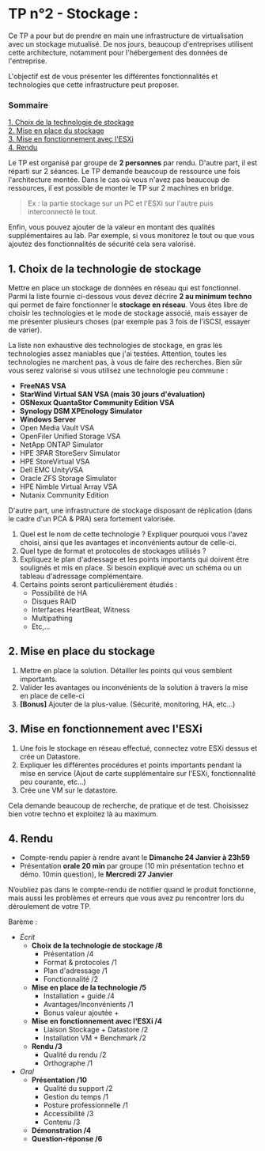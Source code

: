 # TP n°2 - Stockage :

Ce TP a pour but de prendre en main une infrastructure de virtualisation avec un stockage mutualisé. De nos jours, beaucoup d'entreprises utilisent cette architecture, notamment pour l'hébergement des données de l'entreprise.

L'objectif est de vous présenter les différentes fonctionnalités et technologies que cette infrastructure peut proposer.

### Sommaire

[1. Choix de la technologie de stockage](#1-choix-de-la-technologie-de-stockage)  
[2. Mise en place du stockage](#2-mise-en-place-du-stockage)  
[3. Mise en fonctionnement avec l'ESXi](#3-mise-en-fonctionnement-avec-lesxi)  
[4. Rendu](#4-rendu)  

Le TP est organisé par groupe de **2 personnes** par rendu. D'autre part, il est réparti sur 2 séances. Le TP demande beaucoup de ressource une fois l'architecture montée. Dans le cas où vous n'avez pas beaucoup de ressources, il est possible de monter le TP sur 2 machines en bridge. 

> Ex : la partie stockage sur un PC et l'ESXi sur l'autre puis interconnecté le tout.

Enfin, vous pouvez ajouter de la valeur en montant des qualités supplémentaires au lab. Par exemple, si vous monitorez le tout ou que vous ajoutez des fonctionnalités de sécurité cela sera valorisé.

## 1. Choix de la technologie de stockage

Mettre en place un stockage de données en réseau qui est fonctionnel. Parmi la liste fournie ci-dessous vous devez décrire **2 au minimum techno** qui permet de faire fonctionner le **stockage en réseau**. Vous êtes libre de choisir les technologies et le mode de stockage associé, mais essayer de me présenter plusieurs choses (par exemple pas 3 fois de l'iSCSI, essayer de varier).

La liste non exhaustive des technologies de stockage, en gras les technologies assez maniables que j'ai testées. Attention, toutes les technologies ne marchent pas, à vous de faire des recherches. Bien sûr vous serez valorisé si vous utilisez une technologie peu commune :

- **FreeNAS VSA** 
- **StarWind Virtual SAN VSA (mais 30 jours d'évaluation)** 
- **OSNexux QuantaStor Community Edition VSA**  
- **Synology DSM XPEnology Simulator** 
- **Windows Server**
- Open Media Vault VSA 
- OpenFiler Unified Storage VSA 
- NetApp ONTAP Simulator 
- HPE 3PAR StoreServ Simulator
- HPE StoreVirtual VSA 
- Dell EMC UnityVSA  
- Oracle ZFS Storage Simulator 
- HPE Nimble Virtual Array VSA 
- Nutanix Community Edition  

D'autre part, une infrastructure de stockage disposant de réplication (dans le cadre d'un PCA & PRA) sera fortement valorisée.

1. Quel est le nom de cette technologie ? Expliquer pourquoi vous l'avez choisi, ainsi que les avantages et inconvénients autour de celle-ci.
2. Quel type de format et protocoles de stockages utilisés ?
3. Expliquez le plan d'adressage et les points importants qui doivent être soulignés et mis en place. Si besoin expliqué avec un schéma ou un tableau d'adressage complémentaire. 
4. Certains points seront particulièrement étudiés :
    - Possibilité de HA
    - Disques RAID
    - Interfaces HeartBeat, Witness
    - Multipathing
    - Etc,...

## 2. Mise en place du stockage

1. Mettre en place la solution. Détailler les points qui vous semblent importants.
2. Valider les avantages ou inconvénients de la solution à travers la mise en place de celle-ci
3. **[Bonus]** Ajouter de la plus-value. (Sécurité, monitoring, HA, etc...)

## 3. Mise en fonctionnement avec l'ESXi

1. Une fois le stockage en réseau effectué, connectez votre ESXi dessus et crée un Datastore. 
2. Expliquer les différentes procédures et points importants pendant la mise en service (Ajout de carte supplémentaire sur l'ESXi, fonctionnalité peu courante, etc...) 
3. Crée une VM sur le datastore.

Cela demande beaucoup de recherche, de pratique et de test. Choisissez bien votre techno et exploitez là au maximum.

## 4. Rendu

- Compte-rendu papier à rendre avant le **Dimanche 24 Janvier à 23h59**
- Présentation **orale 20 min** par groupe (10 min présentation techno et démo. 10min question), le **Mercredi 27 Janvier**

N’oubliez pas dans le compte-rendu de notifier quand le produit fonctionne, mais aussi les problèmes et erreurs que vous avez pu rencontrer lors du déroulement de votre TP. 

Barème :

- _Écrit_
  - **Choix de la technologie de stockage /8**
    - Présentation /4
    - Format & protocoles /1
    - Plan d'adressage /1
    - Fonctionnalité /2
  - **Mise en place de la technologie /5**
    - Installation + guide /4
    - Avantages/Inconvénients /1
    - Bonus valeur ajoutée +
  - **Mise en fonctionnement avec l'ESXi /4**
    - Liaison Stockage + Datastore /2
    - Installation VM + Benchmark /2
  - **Rendu /3**
    - Qualité du rendu /2
    - Orthographe /1
- _Oral_
  - **Présentation /10**
    - Qualité du support /2
    - Gestion du temps /1
    - Posture professionnelle /1
    - Accessibilité /3
    - Contenu /3
  - **Démonstration /4**
  - **Question-réponse /6**

